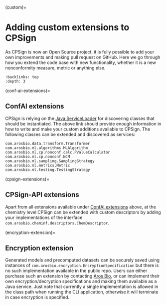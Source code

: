 (custom)=

# Adding custom extensions to CPSign

As CPSign is now an Open Source project, it is fully possible to add your own improvements and making pull request on GitHub. Here we go through how you extend the code base with new functionality, whether it is a new nonconformity measure, metric or anything else.

```{contents} Table of Contents
:backlinks: top
:depth: 3
```

(conf-ai-extensions)=
## ConfAI extensions 

CPSign is relying on the [Java ServiceLoader](https://docs.oracle.com/en/java/javase/11/docs/api/java.base/java/util/ServiceLoader.html) for discovering classes that should be instantiated. The above link should provide enough information in how to write and make your custom additions available to CPSign. The following classes can be extended and discovered as services:

```
com.arosbio.data.transform.Transformer
com.arosbio.ml.algorithms.MLAlgorithm
com.arosbio.ml.cp.nonconf.calc.PValueCalculator
com.arosbio.ml.cp.nonconf.NCM
com.arosbio.ml.sampling.SamplingStrategy
com.arosbio.ml.metrics.Metric
com.arosbio.ml.testing.TestingStrategy
```


(cpsign-extensions)=
## CPSign-API extensions

Apart from all extensions available under [ConfAI extensions](conf-ai-extensions) above, at the chemistry level CPSign can be extended with custom descriptors by adding your implementations of the interface `com.arosbio.cheminf.descriptors.ChemDescriptor`.


(encryption-extension)=
## Encryption extension
Generated models and precomputed datasets can be securely saved using instances of `com.arosbio.encryption.EncryptionSpecification` but there is no such implementation available in the public repo. Users can either purchase such an extension by contacting [Aros Bio](mailto:ola.spjuth@arosbio.com), or can implement their own encryption/decryption specifications and making them available as a Java service. Just note that currently a single implementation is allowed in the class path when running the CLI application, otherwise it will terminate in case encryption is specified. 
